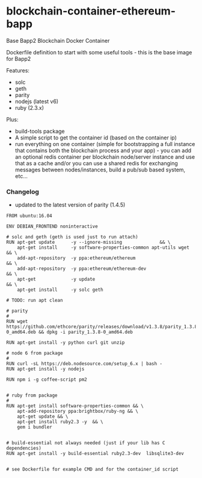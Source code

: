 # blockchain-container-ethereum-bapp
Base Bapp2 Blockchain Docker Container


Dockerfile definition to start with some useful tools - this is the base image for Bapp2

Features:

- solc
- geth
- parity
- nodejs (latest v6)
- ruby (2.3.x)

Plus:

- build-tools package
- A simple script to get the container id (based on the container ip)
- run everything on one container (simple for bootstrapping a full instance that contains both the blockchain process and your app) - you can add an optional redis container per blockchain node/server instance and use that as a cache and/or you can use a shared redis for exchanging messages between nodes/instances, build a pub/sub based system, etc...

### Changelog

- updated to the latest version of parity (1.4.5)



```
FROM ubuntu:16.04

ENV DEBIAN_FRONTEND noninteractive

# solc and geth (geth is used just to run attach)
RUN apt-get update      -y --ignore-missing              && \
    apt-get install     -y software-properties-common apt-utils wget  && \
    add-apt-repository  -y ppa:ethereum/ethereum                      && \
    add-apt-repository  -y ppa:ethereum/ethereum-dev                  && \
    apt-get             -y update                                     && \
    apt-get install     -y solc geth

# TODO: run apt clean

# parity
#
RUN wget https://github.com/ethcore/parity/releases/download/v1.3.8/parity_1.3.8-0_amd64.deb && dpkg -i parity_1.3.8-0_amd64.deb

RUN apt-get install -y python curl git unzip

# node 6 from package
#
RUN curl -sL https://deb.nodesource.com/setup_6.x | bash -
RUN apt-get install -y nodejs

RUN npm i -g coffee-script pm2


# ruby from package
#
RUN apt-get install software-properties-common && \
    apt-add-repository ppa:brightbox/ruby-ng && \
    apt-get update && \
    apt-get install ruby2.3 -y  && \
    gem i bundler


# build-essential not always needed (just if your lib has C dependencies)
RUN apt-get install -y build-essential ruby2.3-dev  libsqlite3-dev


# see Dockerfile for example CMD and for the container_id script
```
